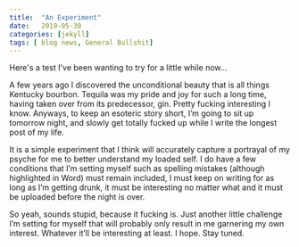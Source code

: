 ```yaml
---
title:  "An Experiment"
date:   2019-05-30
categories: [jekyll]
tags: [ blog news, General Bullshit]
---
```


Here's a test I've been wanting to try for a little while now...



A few years ago I discovered the unconditional beauty that is all things Kentucky bourbon. Tequila was my pride and joy for such a long time, having taken over from its predecessor, gin. Pretty fucking interesting I know. Anyways, to keep an esoteric story short, I’m going to sit up tomorrow night, and slowly get totally fucked up while I write the longest post of my life. 

It is a simple experiment that I think will accurately capture a portrayal of my psyche for me to better understand my loaded self. I do have a few conditions that I’m setting myself such as spelling mistakes (although highlighted in Word) must remain included, I must keep on writing for as long as I’m getting drunk, it must be interesting no matter what and it must be uploaded before the night is over.


So yeah, sounds stupid, because it fucking is. Just another little challenge I’m setting for myself that will probably only result in me garnering my own interest. Whatever it’ll be interesting at least. I hope. Stay tuned.
